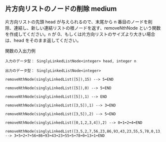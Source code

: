 ## 片方向リストのノードの削除 medium
片方向リストの先頭 head が与えられるので、末尾から n 番目のノードを削除、連結し、新しい連結リストの根ノードを返す、removeNthNode という関数を作成してください。n が 0、もしくは片方向リストのサイズより大きい場合は、head をそのまま返してください。

関数の入出力例
```
入力のデータ型： SinglyLinkedListNode<integer> head, integer n

出力のデータ型： SinglyLinkedListNode<integer>

removeNthNode(singlyLinkedList([5]),15) --> 5➡END

removeNthNode(singlyLinkedList([5]),0) --> 5➡END

removeNthNode(singlyLinkedList([5]),1) --> END

removeNthNode(singlyLinkedList([3,5]),1) --> 3➡END

removeNthNode(singlyLinkedList([3,5]),2) --> 5➡END

removeNthNode(singlyLinkedList([0,1,2,3,4]),2) --> 0➡1➡2➡4➡END

removeNthNode(singlyLinkedList([3,5,2,7,56,23,86,93,43,23,55,5,78,0,13,1]),11) --> 3➡5➡2➡7➡56➡86➡93➡43➡23➡55➡5➡78➡0➡13➡1➡END

```
